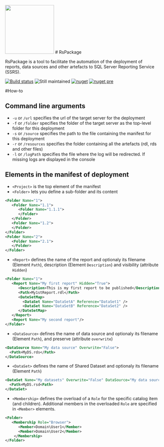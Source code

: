 <img src="https://github.com/Seddryck/RsPackage/raw/develop/RsPackage-title.png" width="160px">
# RsPackage

RsPackage is a tool to facilitate the automation of the deployment of reports, data sources and other artefacts to SQL Server Reporting Service (SSRS).

[![Build status](https://ci.appveyor.com/api/projects/status/7k5tda804jbcvlq4?svg=true)](https://ci.appveyor.com/project/Seddryck/RsPackage)
![Still maintained](https://img.shields.io/maintenance/yes/2018.svg)
[![nuget](https://img.shields.io/nuget/v/RsPackage.svg)](https://www.nuget.org/packages/RsPackage/)
[![nuget pre](https://img.shields.io/nuget/vpre/RsPackage.svg)](https://www.nuget.org/packages/RsPackage/)

#How-to

## Command line arguments

* ```-u``` or ```/url``` specifies the url of the target server for the deployment
* ```-f``` or ```/folder``` specifies the folder of the target server as the top-level folder for this deployment
* ```-s``` or ```/source``` specifies the path to the file containing the manifest for this deployment
* ```-r``` or ```/resources``` specifies the folder containing all the artefacts (rdl, rds and other files)
* ```-l``` or ```/logPath``` specifies the file where the log will be redirected. If missing logs are displayed in the console

## Elements in the manifest of deployment

* ```<Project>``` is the top element of the manifest
* ```<Folder>``` lets you define a sub-folder and its content
``` xml
<Folder Name="1">
   <Folder Name="1.1">
      <Folder Name="1.1.1">
      </Folder>
   </Folder>
   <Folder Name="1.2">
   </Folder>
</Folder>
<Folder Name="2">
   <Folder Name="2.1">
   </Folder>
</Folder>
```
* ```<Report>``` defines the name of the report and optionaly its filename (Element ```Path```), description (Element ```Description```) and visibility (attribute ```Hidden```)
``` xml
<Folder Name="1">
   <Report Name="My first report" Hidden="True">
      <Description>This is my first report to be published</Description>
      <Path>My1stReport.rdl</Path>
	  <DateSetMap>
        <DataSet Name="DataSetA" Reference="DataSet1" />
        <DataSet Name="DataSetB" Reference="DataSet2" />
      </DateSetMap>
   </Report>
   <Report Name="My second report"/>
</Folder>
```
* ```<DataSource>``` defines the name of data source and optionaly its filename (Element ```Path```), and  preserve (attribute ```overwrite```)
``` xml
<DataSource Name="My data source" Overwrite="False">
  <Path>MyDS.rds</Path>
</DataSource>
```
* ```<DataSet>``` defines the name of Shared Dataset and optionaly its filename (Element ```Path```)
``` xml
<DataSet Name="My datasets" Overwrite="False" DataSource="My data source">
  <Path>MyDS.rsd<Path>
</DataSet>
```
* ```<Membership>``` defines the overload of a ```Role``` for the specific catalog item (and children). Additional members in the overloaded ```Role``` are specified in ```<Member>``` elements.
``` xml
<Folder>
   <Membership Role="Browser">
      <Member>Domain\User1</Member>
      <Member>Domain\User2</Member>
    </Membership>
</Folder>
```
